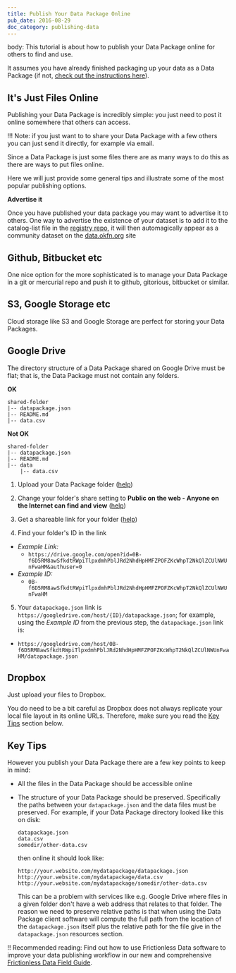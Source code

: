 ```yaml
---
title: Publish Your Data Package Online
pub_date: 2016-08-29
doc_category: publishing-data
---
```


body: This tutorial is about how to publish your Data Package online for others to
find and use.

It assumes you have already finished packaging up your data as a Data Package
(if not, [check out the instructions here](/docs/publish-data-as-data-packages/)).

## It's Just Files Online

Publishing your Data Package is incredibly simple: you just need to post it
online somewhere that others can access.

!!! Note: if you just want to to share your Data Package with a few others you can just send it directly, for example via email.

Since a Data Package is just some files there are as many ways to do
this as there are ways to put files online.

Here we will just provide some general tips and illustrate some of the most
popular publishing options.

**Advertise it**

Once you have published your data package you may want to advertise it to
others. One way to advertise the existence of your dataset is to add it to the
catalog-list file in the [registry
repo](https://github.com/datasets/registry/), it will then automagically appear
as a community dataset on the [data.okfn.org](http://data.okfn.org/data) site

## Github, Bitbucket etc

One nice option for the more sophisticated is to manage your Data Package in a
git or mercurial repo and push it to github, gitorious, bitbucket or similar.

## S3, Google Storage etc

Cloud storage like S3 and Google Storage are perfect for storing your Data
Packages.

## Google Drive

The directory structure of a Data Package shared on Google Drive must be flat; that is, the Data Package must not contain any folders.

**OK**
```
shared-folder
|-- datapackage.json
|-- README.md
|-- data.csv
```

**Not OK**
```
shared-folder
|-- datapackage.json
|-- README.md
|-- data
    |-- data.csv
```

1. Upload your Data Package folder ([help][google-drive-upload])

2. Change your folder's share setting to **Public on the web - Anyone on the Internet can find and view** ([help][google-drive-share-settings])

3. Get a shareable link for your folder ([help][google-drive-share])

4. Find your folder's ID in the link
  * *Example Link:*
    * ```https://drive.google.com/open?id=0B-f6D5RM8awSfkdtRWpiTlpxdmhPblJRd2NhdHpHMFZPOFZKcWhpT2NkQlZCUlNWUnFwaHM&authuser=0```
  * *Example ID:*
    * ```0B-f6D5RM8awSfkdtRWpiTlpxdmhPblJRd2NhdHpHMFZPOFZKcWhpT2NkQlZCUlNWUnFwaHM```

5. Your ```datapackage.json``` link is ```https://googledrive.com/host/{ID}/datapackage.json```; for example, using the *Example ID* from the previous step, the ```datapackage.json``` link is:
  * ```https://googledrive.com/host/0B-f6D5RM8awSfkdtRWpiTlpxdmhPblJRd2NhdHpHMFZPOFZKcWhpT2NkQlZCUlNWUnFwaHM/datapackage.json```

[google-drive-upload]: https://support.google.com/drive/answer/2424368
[google-drive-share-settings]: https://support.google.com/drive/answer/2494886
[google-drive-share]: https://support.google.com/drive/answer/2494822

## Dropbox

Just upload your files to Dropbox.

You do need to be a bit careful as Dropbox does not always replicate your local
file layout in its online URLs. Therefore, make sure you read the [Key
Tips](#key-tips) section below.

## Key Tips

However you publish your Data Package there are a few key points to keep in
mind:

* All the files in the Data Package should be accessible online
* The structure of your Data Package should be preserved. Specifically the
  paths between your `datapackage.json` and the data files must be preserved.
  For example, if your Data Package directory looked like this on disk:

      datapackage.json
      data.csv
      somedir/other-data.csv

  then online it should look like:

      http://your.website.com/mydatapackage/datapackage.json
      http://your.website.com/mydatapackage/data.csv
      http://your.website.com/mydatapackage/somedir/other-data.csv

  This can be a problem with services like e.g. Google Drive where files in a
  given folder don't have a web address that relates to that folder. The reason
  we need to preserve relative paths is that when using the Data Package client
  software will compute the full path from the location of the `datapackage.json`
  itself plus the relative path for the file give in the `datapackage.json`
  resources section.

!! Recommended reading: Find out how to use Frictionless Data software to improve your data publishing workflow in our new and comprehensive [Frictionless Data Field Guide][field-guide].

[field-guide]: /field-guide
